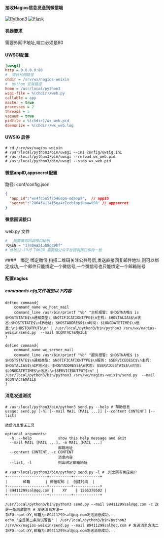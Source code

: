#### 接收Nagios信息发送到微信端

[![Python3](https://img.shields.io/badge/Python-3.6+-blue.svg?style=popout&)](https://www.python.org/)
[![Flask](https://img.shields.io/badge/Flask-1.1.1-orange.svg?style=popout&)](https://palletsprojects.com/p/flask/)

#### 机器要求
需要外网IP地址,端口必须是80


#### UWSGI配置
```ini
[uwsgi]
http = 0.0.0.0:80
#  项目代码路径
chdir = /srv/wx/nagios-weixin
#  python 安装路径
home = /usr/local/python3
wsgi-file = %(chdir)/web.py
callable = app
master = true
processes = 2
threads = 5
vacuum = true
pidfile = %(chdir)/wx_web.pid
daemonize = %(chdir)/wx_web.log
```
#### UWSIG 启停
```shell script
# cd /srv/wx/nagios-weixin
# /usr/local/python3/bin/uwsgi --ini config/uwsig.ini
# /usr/local/python3/bin/uwsgi --reload wx_web.pid
# /usr/local/python3/bin/uwsgi --stop wx_web.pid
```

#### 微信appID,appsecret配置
路径: conf/config.json
```json
{
  "app_id":"wx4fc565f7546opa-odaop9",  // appID
  "secret":"2864f4114f5ea4c7ccb1opiuaaw098" // appsecret
}
```

#### 微信回调接口
web.py 文件
```python
# 　配置微信回调接口秘钥
TOKEN = "1780ea515b9dc9bf"
# 修改12~13行 TOKEN 需要跟公众平台回调接口保持一致
```

####　绑定
绑定微信,扫描二维码关注公共号后,发送直接回复邮件地址,则可以绑定成功,一个邮件只能绑定一个微信号,一个微信号也只能绑定一个邮箱账号



#### 配置nagios
##### commands.cfg文件增加以下内容
```
define command{
    command_name wx_host_mail
    command_line /usr/bin/printf "%b" "主机报警: $HOSTNAME$ is $HOSTSTATE$\n通知类型: $NOTIFICATIONTYPE$\n主机: $HOSTALIAS$\n状态:$HOSTSTATE$\nIP地址: $HOSTADDRESS$\n时间: $LONGDATETIME$\n信息:\n$HOSTOUTPUT$\n" | /usr/local/python3/bin/python3 /srv/wx/nagios-weixin/send.py  --mail $CONTACTEMAIL$
}

define command{
    command_name wx_server_mail
    command_line /usr/bin/printf "%b" "服务报警: $HOSTNAME$ is $HOSTSTATE$\n通知类型: $NOTIFICATIONTYPE$\n服务: $SERVICEDESC$\n主机: $HOSTALIAS$\nIP地>址: $HOSTADDRESS$\n状态: $SERVICESTATE$\n时间: $LONGDATETIME$\n信息:\n$SERVICEOUTPUT$\n" | /usr/local/python3/bin/python3 /srv/wx/nagios-weixin/send.py  --mail $CONTACTEMAIL$
}
```

#### 消息发送测试
```shell script
# /usr/local/python3/bin/python3 send.py --help # 帮助信息
usage: send.py [-h] [--mail MAIL [MAIL ...]] [--content CONTENT] [--list]

微信消息发送工具

optional arguments:
  -h, --help            show this help message and exit
  --mail MAIL [MAIL ...], -m MAIL [MAIL ...]
                        邮箱地址
  --content CONTENT, -c CONTENT
                        消息内容
  --list, -l            列出绑定邮箱地址

# /usr/local/python3/bin/python3 send.py -l #　列出所有绑定用户
+------------------+----------+------------+
|       邮箱       | 微信昵称 |  创建时间  |
+------------------+----------+------------+
| 89411299sal@qq.com |    XY    | 1565370502 |
+------------------+----------+------------+

/usr/local/python3/bin/python3 send.py --mail 89411299sal@qq.com -c 这是一条测试警告 # 发送消息方法一
INFO:root:XY,邮箱为:89411299sal@qq.com发送消息成功...
echo "这是第二条测试警告" | /usr/local/python3/bin/python3 /srv/wx/nagios-weixin/send.py --mail 89411299sal@qq.com # 发送消息方法二
INFO:root:XY,邮箱为:89411299sal@qq.com发送消息成功...
```
